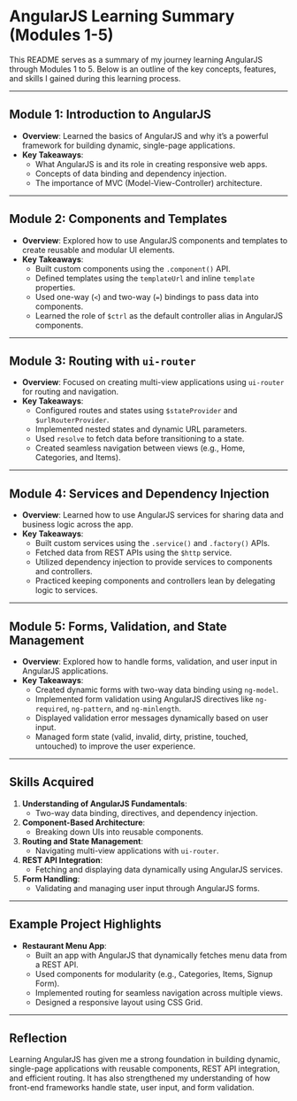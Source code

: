 # AngularJS Learning Summary (Modules 1-5)

This README serves as a summary of my journey learning AngularJS through Modules 1 to 5. Below is an outline of the key concepts, features, and skills I gained during this learning process.

---

## **Module 1: Introduction to AngularJS**

- **Overview**: Learned the basics of AngularJS and why it’s a powerful framework for building dynamic, single-page applications.
- **Key Takeaways**:
  - What AngularJS is and its role in creating responsive web apps.
  - Concepts of data binding and dependency injection.
  - The importance of MVC (Model-View-Controller) architecture.

---

## **Module 2: Components and Templates**

- **Overview**: Explored how to use AngularJS components and templates to create reusable and modular UI elements.
- **Key Takeaways**:
  - Built custom components using the `.component()` API.
  - Defined templates using the `templateUrl` and inline `template` properties.
  - Used one-way (`<`) and two-way (`=`) bindings to pass data into components.
  - Learned the role of `$ctrl` as the default controller alias in AngularJS components.

---

## **Module 3: Routing with `ui-router`**

- **Overview**: Focused on creating multi-view applications using `ui-router` for routing and navigation.
- **Key Takeaways**:
  - Configured routes and states using `$stateProvider` and `$urlRouterProvider`.
  - Implemented nested states and dynamic URL parameters.
  - Used `resolve` to fetch data before transitioning to a state.
  - Created seamless navigation between views (e.g., Home, Categories, and Items).

---

## **Module 4: Services and Dependency Injection**

- **Overview**: Learned how to use AngularJS services for sharing data and business logic across the app.
- **Key Takeaways**:
  - Built custom services using the `.service()` and `.factory()` APIs.
  - Fetched data from REST APIs using the `$http` service.
  - Utilized dependency injection to provide services to components and controllers.
  - Practiced keeping components and controllers lean by delegating logic to services.

---

## **Module 5: Forms, Validation, and State Management**

- **Overview**: Explored how to handle forms, validation, and user input in AngularJS applications.
- **Key Takeaways**:
  - Created dynamic forms with two-way data binding using `ng-model`.
  - Implemented form validation using AngularJS directives like `ng-required`, `ng-pattern`, and `ng-minlength`.
  - Displayed validation error messages dynamically based on user input.
  - Managed form state (valid, invalid, dirty, pristine, touched, untouched) to improve the user experience.

---

## **Skills Acquired**

1. **Understanding of AngularJS Fundamentals**:
   - Two-way data binding, directives, and dependency injection.
2. **Component-Based Architecture**:
   - Breaking down UIs into reusable components.
3. **Routing and State Management**:
   - Navigating multi-view applications with `ui-router`.
4. **REST API Integration**:
   - Fetching and displaying data dynamically using AngularJS services.
5. **Form Handling**:
   - Validating and managing user input through AngularJS forms.

---

## **Example Project Highlights**

- **Restaurant Menu App**:
  - Built an app with AngularJS that dynamically fetches menu data from a REST API.
  - Used components for modularity (e.g., Categories, Items, Signup Form).
  - Implemented routing for seamless navigation across multiple views.
  - Designed a responsive layout using CSS Grid.

---

## **Reflection**

Learning AngularJS has given me a strong foundation in building dynamic, single-page applications with reusable components, REST API integration, and efficient routing. It has also strengthened my understanding of how front-end frameworks handle state, user input, and form validation.



